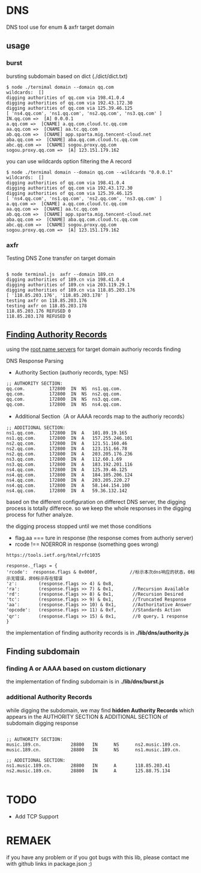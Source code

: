 # DNS

DNS tool use for enum & axfr target domain

## usage

### burst

bursting subdomain based on dict (./dict/dict.txt)

```
$ node ./ternimal domain --domain qq.com 
wildcards:  []
digging authorities of qq.com via 198.41.0.4
digging authorities of qq.com via 192.43.172.30
digging authorities of qq.com via 125.39.46.125
[ 'ns4.qq.com', 'ns1.qq.com', 'ns2.qq.com', 'ns3.qq.com' ]
IN.qq.com =>  [A] 0.0.0.1
a.qq.com =>  [CNAME] a.qq.com.cloud.tc.qq.com
aa.qq.com =>  [CNAME] aa.tc.qq.com
ab.qq.com =>  [CNAME] app.sparta.mig.tencent-cloud.net
aba.qq.com =>  [CNAME] aba.qq.com.cloud.tc.qq.com
abc.qq.com =>  [CNAME] sogou.proxy.qq.com
sogou.proxy.qq.com =>  [A] 123.151.179.162

```

you can use wildcards option filtering the A record

```
$ node ./ternimal domain --domain qq.com --wildcards "0.0.0.1"
wildcards:  []
digging authorities of qq.com via 198.41.0.4
digging authorities of qq.com via 192.43.172.30
digging authorities of qq.com via 125.39.46.125
[ 'ns4.qq.com', 'ns1.qq.com', 'ns2.qq.com', 'ns3.qq.com' ]
a.qq.com =>  [CNAME] a.qq.com.cloud.tc.qq.com
aa.qq.com =>  [CNAME] aa.tc.qq.com
ab.qq.com =>  [CNAME] app.sparta.mig.tencent-cloud.net
aba.qq.com =>  [CNAME] aba.qq.com.cloud.tc.qq.com
abc.qq.com =>  [CNAME] sogou.proxy.qq.com
sogou.proxy.qq.com =>  [A] 123.151.179.162
```

### axfr

Testing DNS Zone transfer on target domain

``` usage

$ node terminal.js  axfr --domain 189.cn 
digging authorities of 189.cn via 198.41.0.4
digging authorities of 189.cn via 203.119.29.1
digging authorities of 189.cn via 118.85.203.176
[ '118.85.203.176', '118.85.203.178' ]
testing axfr on 118.85.203.176
testing axfr on 118.85.203.178
118.85.203.176 REFUSED 0
118.85.203.178 REFUSED 0

```


## [Finding Authority Records](https://www.inetdaemon.com/tutorials/internet/dns/servers/authoritative.shtml)

using the [root name servers](//https://en.wikipedia.org/wiki/Root_name_server顶级域名服务器) for target domain authoriy records finding

DNS Response Parsing

* Authority Section (authoriy records, type: NS)

```
;; AUTHORITY SECTION:
qq.com.			172800	IN	NS	ns1.qq.com.
qq.com.			172800	IN	NS	ns2.qq.com.
qq.com.			172800	IN	NS	ns3.qq.com.
qq.com.			172800	IN	NS	ns4.qq.com.

```


* Additional Section（A or AAAA records map to the authoriy records）

```
;; ADDITIONAL SECTION:
ns1.qq.com.		172800	IN	A	101.89.19.165
ns1.qq.com.		172800	IN	A	157.255.246.101
ns2.qq.com.		172800	IN	A	121.51.160.46
ns2.qq.com.		172800	IN	A	123.151.66.78
ns2.qq.com.		172800	IN	A	203.205.176.236
ns3.qq.com.		172800	IN	A	112.60.1.69
ns3.qq.com.		172800	IN	A	183.192.201.116
ns4.qq.com.		172800	IN	A	125.39.46.125
ns4.qq.com.		172800	IN	A	184.105.206.124
ns4.qq.com.		172800	IN	A	203.205.220.27
ns4.qq.com.		172800	IN	A	58.144.154.100
ns4.qq.com.		172800	IN	A	59.36.132.142
```

based on the different configuration on differect DNS server, the digging process is totally differece. so we keep the whole responses in the digging process for futher analyze.


the digging process stopped until we met those conditions

* flag.aa === ture in response (the response comes from authoriy server)
* rcode !== NOERROR in response (something goes wrong)

```
https://tools.ietf.org/html/rfc1035 
  
response._flags = {
'rcode':  response.flags & 0x000f,            //标示本次dns响应的状态，0标示无错误，非0标示存在错误
'z':  		(response.flags >> 4) & 0x8,
'ra':  		(response.flags >> 7) & 0x1,       //Recursion Available
'rd':  		(response.flags >> 8) & 0x1,       //Recursion Desired
'tc':  		(response.flags >> 9) & 0x1,       //Truncated Response
'aa':  		(response.flags >> 10) & 0x1,      //Authoritative Answer
'opcode':	(response.flags >> 11) & 0xf,      //Standards Action
'qr':  		(response.flags >> 15) & 0x1,      //0 query，1 response
}
```

the implementation of finding authority records is in __./lib/dns/authority.js__


## Finding subdomain

### finding A or AAAA based on custom dictionary
the implementation of finding subdomain is in __./lib/dns/burst.js__

### additional Authority Records
while digging the subdomain, we may find __hidden Authority Records__ 
which appears in the AUTHORITY SECTION & ADDITIONAL SECTION of subdomain digging response

```

;; AUTHORITY SECTION:
music.189.cn.           28800   IN      NS      ns2.music.189.cn.
music.189.cn.           28800   IN      NS      ns1.music.189.cn.
  
;; ADDITIONAL SECTION:
ns1.music.189.cn.       28800   IN      A       118.85.203.41
ns2.music.189.cn.       28800   IN      A       125.88.75.134
           
```


# TODO

* Add TCP Support

# REMAEK

if you have any problem or if you got bugs with this lib, please contact me with github links in package.json ;)
